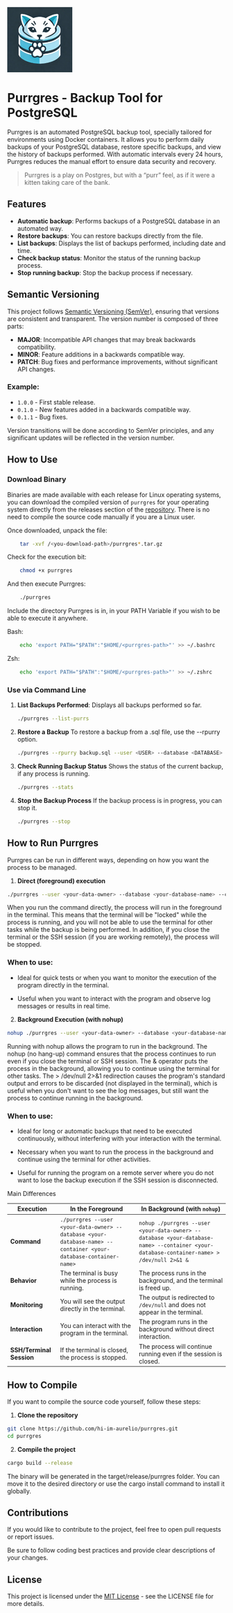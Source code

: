 <img width="150px" src="https://github.com/hi-im-aurelio/purrgres/raw/master/static/icone.webp">

# Purrgres - Backup Tool for PostgreSQL

Purrgres is an automated PostgreSQL backup tool, specially tailored for environments using Docker containers. It allows you to perform daily backups of your PostgreSQL database, restore specific backups, and view the history of backups performed. With automatic intervals every 24 hours, Purrgres reduces the manual effort to ensure data security and recovery.

> Purrgres is a play on Postgres, but with a “purr” feel, as if it were
> a kitten taking care of the bank.

## Features

- **Automatic backup**: Performs backups of a PostgreSQL database in an automated way.
- **Restore backups**: You can restore backups directly from the file.
- **List backups**: Displays the list of backups performed, including date and time.
- **Check backup status**: Monitor the status of the running backup process.
- **Stop running backup**: Stop the backup process if necessary.

## Semantic Versioning

This project follows [Semantic Versioning (SemVer)](https://semver.org/lang/en-US/), ensuring that versions are consistent and transparent. The version number is composed of three parts:

- **MAJOR**: Incompatible API changes that may break backwards compatibility.
- **MINOR**: Feature additions in a backwards compatible way.
- **PATCH**: Bug fixes and performance improvements, without significant API changes.

### Example:

- `1.0.0` - First stable release.
- `0.1.0` - New features added in a backwards compatible way.
- `0.1.1` - Bug fixes.

Version transitions will be done according to SemVer principles, and any significant updates will be reflected in the version number.

## How to Use

### Download Binary

Binaries are made available with each release for Linux operating systems, you can download the compiled version of `purrgres` for your operating
system directly from the releases section of the [repository](https://github.com/hi-im-aurelio/purrgres/releases). There is no need to compile the
source code manually if you are a Linux user.

Once downloaded, unpack the file:

```bash
    tar -xvf /<you-download-path>/purrgres*.tar.gz
```

Check for the execution bit:

```bash
    chmod +x purrgres
```

And then execute Purrgres:

```bash
    ./purrgres
```

Include the directory Purrgres is in, in your PATH Variable if you wish to be able to execute it anywhere.

Bash:

```bash
    echo 'export PATH="$PATH":"$HOME/<purrgres-path>"' >> ~/.bashrc
```

Zsh:

```bash
    echo 'export PATH="$PATH":"$HOME/<purrgres-path>"' >> ~/.zshrc
```

### Use via Command Line

1. **List Backups Performed**:
   Displays all backups performed so far.

    ```bash
    ./purrgres --list-purrs
    ```

2. **Restore a Backup**
   To restore a backup from a .sql file, use the --rpurry option.

    ```bash
    ./purrgres --rpurry backup.sql --user <USER> --database <DATABASE> --container <CONTAINER>

    ```

3. **Check Running Backup Status**
   Shows the status of the current backup, if any process is running.

    ```bash
    ./purrgres --stats

    ```

4. **Stop the Backup Process**
   If the backup process is in progress, you can stop it.

    ```bash
    ./purrgres --stop

    ```

## How to Run Purrgres

Purrgres can be run in different ways, depending on how you want the process to be managed.

1. **Direct (foreground) execution**

```bash
./purrgres --user <your-data-owner> --database <your-database-name> --container <your-database-container-name>
```

When you run the command directly, the process will run in the foreground in the terminal. This means that the terminal will be "locked" while the process is running, and you will not be able to use the terminal for other tasks while the backup is being performed. In addition, if you close the terminal or the SSH session (if you are working remotely), the process will be stopped.

### When to use:

- Ideal for quick tests or when you want to monitor the execution
  of the program directly in the terminal.

- Useful when you want to interact with the program and observe log
  messages or results in real time.

2. **Background Execution (with nohup)**

```bash
nohup ./purrgres --user <your-data-owner> --database <your-database-name> --container <your-database-container-name> > /dev/null 2>&1 &
```

Running with nohup allows the program to run in the background. The nohup (no hang-up) command ensures that the process continues to run even if you close the terminal or SSH session. The & operator puts the process in the background, allowing you to continue using the terminal for other tasks. The > /dev/null 2>&1 redirection causes the program's standard output and errors to be discarded (not displayed in the terminal), which is useful when you don't want to see the log messages, but still want the process to continue running in the background.

### When to use:

- Ideal for long or automatic backups that need to be executed continuously, without interfering with your interaction with the terminal.

- Necessary when you want to run the process in the background and continue using the terminal for other activities.

- Useful for running the program on a remote server where you do not want to lose the backup execution if the SSH session is disconnected.

Main Differences

| Execution                | In the Foreground                                                                                                | In Background (with `nohup`)                                                                                                              |
| ------------------------ | ---------------------------------------------------------------------------------------------------------------- | ----------------------------------------------------------------------------------------------------------------------------------------- |
| **Command**              | `./purrgres --user <your-data-owner> --database <your-database-name> --container <your-database-container-name>` | `nohup ./purrgres --user <your-data-owner> --database <your-database-name> --container <your-database-container-name> > /dev/null 2>&1 &` |
| **Behavior**             | The terminal is busy while the process is running.                                                               | The process runs in the background, and the terminal is freed up.                                                                         |
| **Monitoring**           | You will see the output directly in the terminal.                                                                | The output is redirected to `/dev/null` and does not appear in the terminal.                                                              |
| **Interaction**          | You can interact with the program in the terminal.                                                               | The program runs in the background without direct interaction.                                                                            |
| **SSH/Terminal Session** | If the terminal is closed, the process is stopped.                                                               | The process will continue running even if the session is closed.                                                                          |

## How to Compile

If you want to compile the source code yourself, follow these steps:

1. **Clone the repository**

```bash
git clone https://github.com/hi-im-aurelio/purrgres.git
cd purrgres
```

2. **Compile the project**

```bash
cargo build --release
```

The binary will be generated in the target/release/purrgres folder.
You can move it to the desired directory or use the cargo install command
to install it globally.

## Contributions

If you would like to contribute to the project, feel free to open pull
requests or report issues.

Be sure to follow coding best practices and provide
clear descriptions of your changes.

## License

This project is licensed under the [MIT License](./LICENSE) - see the LICENSE file for more details.
